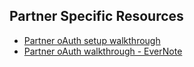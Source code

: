 ## Partner Specific Resources

*  [Partner oAuth setup walkthrough](https://github.com/skaboy71/AdobeSign-resources/blob/master/Partner%20oAuth%20Walkthrough.md)
*  [Partner oAuth walkthrough - EverNote](https://www.evernote.com/l/AgVqJ3PjUXpGcLC_Ht4RfPO6079UxKtxvdQ)
